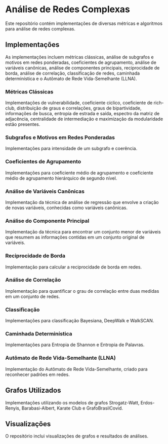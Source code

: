 # Análise de Redes Complexas

Este repositório contém implementações de diversas métricas e algoritmos para análise de redes complexas.

## Implementações

As implementações incluem métricas clássicas, análise de subgrafos e motivos em redes ponderadas, coeficientes de agrupamento, análise de variáveis canônicas, análise de componentes principais, reciprocidade de borda, análise de correlação, classificação de redes, caminhada determinística e o Autômato de Rede Vida-Semelhante (LLNA).

### Métricas Clássicas

Implementações de vulnerabilidade, coeficiente cíclico, coeficiente de rich-club, distribuição de graus e correlações, graus de bipartividade, informações de busca, entropia de estrada e saída, espectro da matriz de adjacência, centralidade de intermediação e maximização da modularidade estão presentes.

### Subgrafos e Motivos em Redes Ponderadas

Implementações para intensidade de um subgrafo e coerência. 

### Coeficientes de Agrupamento

Implementações para coeficiente médio de agrupamento e coeficiente médio de agrupamento hierárquico de segundo nível. 
### Análise de Variáveis Canônicas

Implementação da técnica de análise de regressão que envolve a criação de novas variáveis, conhecidas como variáveis canônicas. 

### Análise do Componente Principal

Implementação da técnica para encontrar um conjunto menor de variáveis que resumem as informações contidas em um conjunto original de variáveis. 
### Reciprocidade de Borda

Implementação para calcular a reciprocidade de borda em redes. 

### Análise de Correlação

Implementação para quantificar o grau de correlação entre duas medidas em um conjunto de redes. 

### Classificação

Implementações para classificação Bayesiana, DeepWalk e WalkSCAN. 

### Caminhada Determinística

Implementações para Entropia de Shannon e Entropia de Palavras. 

### Autômato de Rede Vida-Semelhante (LLNA)

Implementação do Autômato de Rede Vida-Semelhante, criado para reconhecer padrões em redes. 

## Grafos Utilizados

Implementações utilizando os modelos de grafos Strogatz-Watt, Erdos-Renyis, Barabasi-Albert, Karate Club e GrafoBrasilCovid.

## Visualizações

O repositório inclui visualizações de grafos e resultados de análises. 

